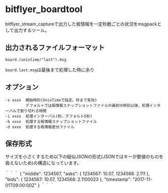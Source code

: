 # bitflyer_boardtool
bitflyer_stream_captureで出力した板情報を一定秒数ごとの状況をmsgpackとして出力するツール。

## 出力されるファイルフォーマット

`board.(unixtime/"last").msg`

`board.last.msg`は最後まで処理した時に余り

## オプション

```
-s xxxx  開始時刻(UnixTimeで指定。秒まで有効)
         デフォルトでは板情報スナップショットファイルの最初の時刻以後、処理インターバルで割り切れる時間
-i xxxx  処理インターバル(秒。デフォルト5秒)
-b xxxx  処理する板情報スナップショットファイル
-d xxxx  処理する板情報差分ファイル
```

## 保存形式

サイズを小さくするため以下の疑似JSONの形式(JSONではキーが数値のものを扱えないため)の構造になっています。

｀｀｀
{
  "middle": 1234567,
  "asks": {
    1234567: 10.07,
    1234568: 2.111
  },
  "bids": {
    1234567: 10.07,
    1234568: 2.1100023
  },
  "timestamp": "2017-11-01T09:00:00Z"
}
｀｀｀
